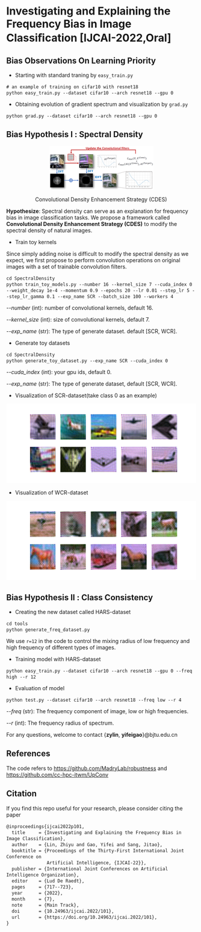# Investigating and Explaining the Frequency Bias in Image Classiﬁcation [IJCAI-2022,Oral]

## Bias Observations On Learning Priority

- Starting with standard traning by `easy_train.py`
```
# an example of training on cifar10 with resnet18
python easy_train.py --dataset cifar10 --arch resnet18 --gpu 0
```
- Obtaining evolution of gradient spectrum and visualization by `grad.py`
```
python grad.py --dataset cifar10 --arch resnet18 --gpu 0
```

## Bias Hypothesis Ι : Spectral Density

<div align="center">
    <img src="CDES/Image/CDES.png" alt="image-20220922143512377" style="zoom:100%;" />
    <p> Convolutional Density Enhancement Strategy (CDES) </p>
</div>

**Hypothesize**: Spectral density can serve as an explanation for frequency bias in image classification tasks. We propose a framework called **Convolutional Density Enhancement Strategy (CDES)** to modify the spectral density of natural images.

- Train toy kernels

Since simply adding noise is difficult to modify the spectral density as we expect, we first propose to perform convolution operations on original images with a set of trainable convolution filters.

```
cd SpectralDensity
python train_toy_models.py --number 16 --kernel_size 7 --cuda_index 0 --weight_decay 1e-4 --momentum 0.9 --epochs 20 --lr 0.01 --step_lr 5 --step_lr_gamma 0.1 --exp_name SCR --batch_size 100 --workers 4
```
*--number* (int): number of convolutional kernels, default 16.

*--kernel_size* (int): size of convolutional kernels, default 7.

*--exp_name* (str): The type of generate dataset. default [SCR, WCR].

- Generate toy datasets
```
cd SpectralDensity
python generate_toy_dataset.py --exp_name SCR --cuda_index 0
```
*--cuda_index* (int): your gpu ids, default 0.

*--exp_name* (str): The type of generate dataset, default [SCR, WCR].


- Visualization of SCR-dataset(take class 0 as an example)
<div align="center">
    <img src="CDES/Image/SCR/0.png" alt="image-20220922143512377" style="zoom:100%;" />
</div>

- Visualization of WCR-dataset
<div align="center">
    <img src="CDES/Image/WCR/all.png" alt="image-20220922143512377" style="zoom:100%;" />
</div>

## Bias Hypothesis ΙΙ :  Class Consistency

- Creating the new dataset called HARS-dataset
```
cd tools
python generate_freq_dataset.py
```
We use `r=12` in the code to control the mixing radius of low frequency and high frequency of different types of images.

- Training model with HARS-dataset
```
python easy_train.py --dataset cifar10 --arch resnet18 --gpu 0 --freq high --r 12
```
- Evaluation of model
```
python test.py --dataset cifar10 --arch resnet18 --freq low --r 4
```
*--freq* (str): The frequency component of image, low or high frequencies.

*--r* (int): The frequency radius of spectrum.


For any questions, welcome to contact {**zylin**, **yifeigao**}@bjtu.edu.cn

## References

The code refers to https://github.com/MadryLab/robustness and https://github.com/cc-hpc-itwm/UpConv

## Citation

If you find this repo useful for your research, please consider citing the paper
```
@inproceedings{ijcai2022p101,
  title     = {Investigating and Explaining the Frequency Bias in Image Classification},
  author    = {Lin, Zhiyu and Gao, Yifei and Sang, Jitao},
  booktitle = {Proceedings of the Thirty-First International Joint Conference on
               Artificial Intelligence, {IJCAI-22}},
  publisher = {International Joint Conferences on Artificial Intelligence Organization},
  editor    = {Lud De Raedt},
  pages     = {717--723},
  year      = {2022},
  month     = {7},
  note      = {Main Track},
  doi       = {10.24963/ijcai.2022/101},
  url       = {https://doi.org/10.24963/ijcai.2022/101},
}
```

